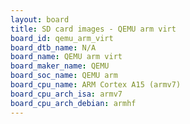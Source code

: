 ```yaml
---
layout: board
title: SD card images - QEMU arm virt
board_id: qemu_arm_virt
board_dtb_name: N/A
board_name: QEMU arm virt
board_maker_name: QEMU
board_soc_name: QEMU arm
board_cpu_name: ARM Cortex A15 (armv7)
board_cpu_arch_isa: armv7
board_cpu_arch_debian: armhf
---
```

